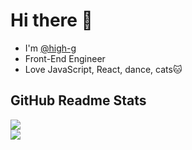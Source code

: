 
# Hi there 👋

- I'm [@high-g](https://twitter.com/high_g_engineer)
- Front-End Engineer
- Love JavaScript, React, dance, cats🐱

## GitHub Readme Stats

![](https://github-readme-stats.vercel.app/api?username=high-g&count_private=true)  
![](https://github-readme-stats.vercel.app/api/top-langs/?username=high-g)
